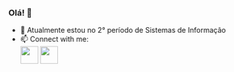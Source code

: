 ### Olá! 👋

- 🌱 Atualmente estou no 2° período de Sistemas de Informação
- 📫 Connect with me:
[<br><img src="https://cdn-icons-png.flaticon.com/512/174/174857.png" width="35" />](https://www.linkedin.com/in/racheldenucci/)
[<img src="https://upload.wikimedia.org/wikipedia/commons/thumb/a/a5/Instagram_icon.png/2048px-Instagram_icon.png" width="35"/>](https://www.instagram.com/rachel.denucci/)
